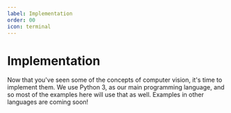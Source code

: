 ```yaml
---
label: Implementation
order: 00
icon: terminal
---
```

# Implementation

Now that you've seen some of the concepts of computer vision, it's time to
implement them. We use Python 3, as our main programming language, and so
most of the examples here will use that as well. Examples in other languages
are coming soon!
